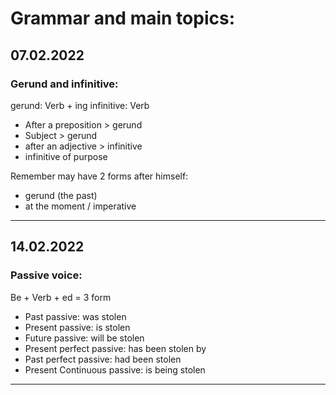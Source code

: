 # Grammar and main topics:

## 07.02.2022
### Gerund and infinitive:

gerund: Verb + ing
infinitive: Verb

- After a preposition > gerund 
- Subject > gerund 
- after an adjective > infinitive 
- infinitive of purpose

Remember may have 2 forms after himself:
- gerund (the past)
- at the moment / imperative

---

## 14.02.2022
### Passive voice:

Be + Verb + ed = 3 form 

- Past passive: was stolen
- Present passive: is stolen
- Future passive: will be stolen
- Present perfect passive: has been stolen by
- Past perfect passive: had been stolen 
- Present Continuous passive: is being stolen 

---

